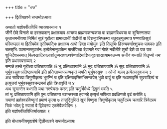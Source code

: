 +++
title = "०७"

+++
द्वितीयप्रश्ने
सप्तमोऽध्यायः

अथातो यज्ञोपवीतविधिं व्याख्यास्यामः १  
जीर्णे
छेदे विनाशे वा हस्तपादान् प्रक्षाळयाप आचम्य ब्राह्मणकन्यकया वा
ब्राह्मणविधवया वा शुचिस्नातया कृताचमनीयया निर्मितं सूत्रं
गृहीत्वा ग्रामात्प्राचीं वोदीचीं वा दिशमुपनिष्क्रम्य
चतुरङ्गुलमात्र षण्णवतिसूत्रं परिमण्डलं वा
द्वितीयमेवं तृतीयमद्भिः प्रक्षाळय आपो हिष्ठा मयोभुवः इति
तिसृभिः हिरण्यवर्णाश्शुचयः पावकाः इति चतसृभिः
पवमानस्सुवर्जनः इत्येतेनानुवाकेन
मार्जयित्वा देवागारे गवां गोष्ठे नदीतीरे शुचौ देशे
वा यत्र यत्र शुचिर्देशस्स्यात्
बिल्वखादिरपलाशोदुम्बराश्वत्थवेण्वादियाज्ञिकवृक्षशाखायामवलम्ब्य
सजीवं बध्नाति पितृभ्यो नमः इति प्रथममपसव्यम् २  
सम्पन्ने हस्ते गृहीत्वा
प्रतिष्ठापयति ॐ भूः प्रतिष्ठापयामि ॐ भुवः प्रतिष्ठापयामि ॐ सुवः
प्रतिष्ठापयामि ॐ भूर्भुवस्सुवः प्रतिष्ठापयामि इति
प्रतिष्ठाप्यापसव्यकृतं जपति भूर्भुवस्सुवः ।
ओजो बलम् इत्येतमनुवाकम् ३  
अथ सावित्र्या त्रिगुणीकृत्य भूरग्निं च
इति दक्षिणावृत्तिमभिमन्त्रयेत् भुवो वायुं च इति मध्यमावृत्तिं
सुवरादित्यं च इत्युत्तरां भूर्भुवस्सुवश्चन्द्रमसं इति
त्रिधावृत्तिं च ४  
अथ सूत्रान्तेन बध्नाति यथा नश्श्रेयसः करत्
इति चतुर्भिर्मध्ये द्विगुणं भवति ५  
तां भूः प्रतिष्ठापयामि इति पुनः
प्रतिष्ठाप्य उशन्तस्त्वा हवामहे इत्यृचं जपित्वा प्रदक्षिणतो दृढं
करोति ६  
त्रयाणां ब्रह्मेश्वरविष्णूनां प्रमाणं कृत्वा ७
तन्तुद्विगुणितं सूत्रं विष्णुना त्रिगुणीकृतम्
चतुर्वेदस्य चत्वारि त्रिवेदस्य त्रिकं भवेत् द्वे स्यातां
वै द्विवेदस्य एकमेवैकवेदिनः ८  
इति यज्ञोपवीतविधिर्व्याख्यातः ९  

इति बोधायनीयगृह्यशेषे द्वितीयप्रश्ने सप्तमोऽध्यायः

